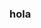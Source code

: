 


### hola
<p align="left">
    <a href="https://wakatime.com/@7a5b3511-464e-44e6-a4f2-e6541ca5c478"><img src="https://wakatime.com/badge/user/7a5b3511-464e-44e6-a4f2-e6541ca5c478.svg" alt="" /></a>
</p>


<!--

<p align="left">
<img src="https://capsule-render.vercel.app/api?type=transparent&fontColor=abc4ff&text=Refiaa&height=150&fontSize=60&desc=Writing%20some%20nerdy%20stuff.&descAlignY=75&descAlign=60" alt="Transparent Capsule" />
    <img src="https://github-readme-stats.vercel.app/api/wakatime?username=Y_&layout=compact&hide_border=true" alt="WakaTime Stats" />
</p>
<p>
    <a href="https://wakatime.com/@7a5b3511-464e-44e6-a4f2-e6541ca5c478"><img src="https://wakatime.com/badge/user/7a5b3511-464e-44e6-a4f2-e6541ca5c478.svg" alt="" /></a>
    <a href="https://github.com/refiaa/refiaa/"><img src="https://komarev.com/ghpvc/?username=refiaa" alt="profileview" /></a>
</p>
-->
